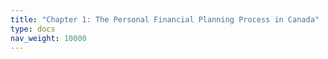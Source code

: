 ```yaml
---
title: "Chapter 1: The Personal Financial Planning Process in Canada"
type: docs
nav_weight: 10000
---
```

